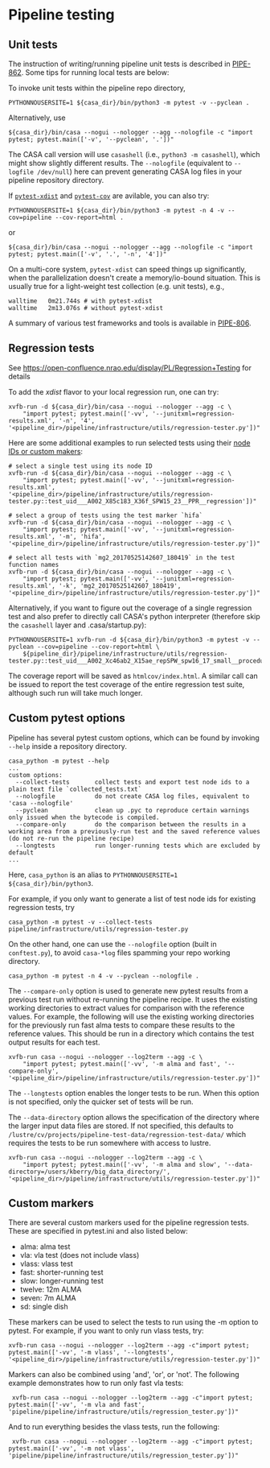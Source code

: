 # Pipeline testing

## Unit tests

The instruction of writing/running pipeline unit tests is described in [PIPE-862](https://open-jira.nrao.edu/browse/PIPE-862). Some tips for running local tests are below:

To invoke unit tests within the pipeline repo directory,

```console
PYTHONNOUSERSITE=1 ${casa_dir}/bin/python3 -m pytest -v --pyclean .
```

Alternatively, use

```console
${casa_dir}/bin/casa --nogui --nologger --agg --nologfile -c "import pytest; pytest.main(['-v', '--pyclean', '.'])"
```

The CASA call version will use `casashell` (i.e., `python3 -m casashell`), which might show slightly different results.
The `--nologfile` (equivalent to `--logfile /dev/null`) here can prevent generating CASA log files in your pipeline repository directory.

If [`pytest-xdist`](https://pytest-xdist.readthedocs.io/en/latest) and [`pytest-cov`](https://pytest-cov.readthedocs.io/en/latest/config.html) are avilable, you can also try:

```console
PYTHONNOUSERSITE=1 ${casa_dir}/bin/python3 -m pytest -n 4 -v --cov=pipeline --cov-report=html .
```

or

```console
${casa_dir}/bin/casa --nogui --nologger --agg --nologfile -c "import pytest; pytest.main(['-v', '.', '-n', '4'])"
```

On a multi-core system, `pytest-xdist` can speed things up significantly, when the parallelization doesn't create a memory/io-bound situation. This is usually true for a light-weight test collection (e.g. unit tests), e.g.,

    walltime   0m21.744s # with pytest-xdist
    walltime   2m13.076s # without pytest-xdist

A summary of various test frameworks and tools is available in [PIPE-806](https://open-jira.nrao.edu/browse/PIPE-806).

## Regression tests

See https://open-confluence.nrao.edu/display/PL/Regression+Testing for details

To add the *xdist* flavor to your local regression run, one can try:

```console
xvfb-run -d ${casa_dir}/bin/casa --nogui --nologger --agg -c \
    "import pytest; pytest.main(['-vv', '--junitxml=regression-results.xml', '-n', '4', '<pipeline_dir>/pipeline/infrastructure/utils/regression-tester.py'])"
```

Here are some additional examples to run selected tests using their [node IDs or custom makers](https://docs.pytest.org/en/latest/example/markers.html):

```console
# select a single test using its node ID
xvfb-run -d ${casa_dir}/bin/casa --nogui --nologger --agg -c \
    "import pytest; pytest.main(['-vv', '--junitxml=regression-results.xml', '<pipeline_dir>/pipeline/infrastructure/utils/regression-tester.py::test_uid___A002_X85c183_X36f_SPW15_23__PPR__regression'])"
```

```console
# select a group of tests using the test marker `hifa`
xvfb-run -d ${casa_dir}/bin/casa --nogui --nologger --agg -c \
    "import pytest; pytest.main(['-vv', '--junitxml=regression-results.xml', '-m', 'hifa', '<pipeline_dir>/pipeline/infrastructure/utils/regression-tester.py'])"
```

```console
# select all tests with `mg2_20170525142607_180419` in the test function names
xvfb-run -d ${casa_dir}/bin/casa --nogui --nologger --agg -c \
    "import pytest; pytest.main(['-vv', '--junitxml=regression-results.xml', '-k', 'mg2_20170525142607_180419', '<pipeline_dir>/pipeline/infrastructure/utils/regression-tester.py'])"
```

Alternatively, if you want to figure out the coverage of a single regression test and also prefer to directly call CASA's python interpreter (therefore skip the `casashell` layer and .casa/startup.py):

```console
PYTHONNOUSERSITE=1 xvfb-run -d ${casa_dir}/bin/python3 -m pytest -v --pyclean --cov=pipeline --cov-report=html \
    ${pipeline_dir}/pipeline/infrastructure/utils/regression-tester.py::test_uid___A002_Xc46ab2_X15ae_repSPW_spw16_17_small__procedure_hifa_calimage__regression
```
The coverage report will be saved as `htmlcov/index.html`. A similar call can be issued to report the test coverage of the entire regression test suite, although such run will take much longer. 

## Custom pytest options

Pipeline has several pytest custom options, which can be found by invoking `--help` inside a repository directory.

```console
casa_python -m pytest --help
...
custom options:
  --collect-tests       collect tests and export test node ids to a plain text file `collected_tests.txt`
  --nologfile           do not create CASA log files, equivalent to 'casa --nologfile'
  --pyclean             clean up .pyc to reproduce certain warnings only issued when the bytecode is compiled.
  --compare-only        do the comparison between the results in a working area from a previously-run test and the saved reference values (do not re-run the pipeline recipe)
  --longtests           run longer-running tests which are excluded by default
...
```

Here, `casa_python` is an alias to `PYTHONNOUSERSITE=1 ${casa_dir}/bin/python3`.

For example, if you only want to generate a list of test node ids for existing regression tests, try

```console
casa_python -m pytest -v --collect-tests pipeline/infrastructure/utils/regression-tester.py
```

On the other hand, one can use the `--nologfile` option (built in `conftest.py`), to avoid `casa-*log` files spamming your repo working directory.

```console
casa_python -m pytest -n 4 -v --pyclean --nologfile .
```

The `--compare-only` option is used to generate new pytest results from a previous test run without re-running the pipeline recipe. It uses the existing working directories to
extract values for comparison with the reference values. For example, the following will use the existing working directories for the previously run fast alma tests to compare
these results to the reference values. This should be run in a directory which contains the test output results for each test. 

```console
xvfb-run casa --nogui --nologger --log2term --agg -c \
    "import pytest; pytest.main(['-vv', '-m alma and fast', '--compare-only', '<pipeline_dir>/pipeline/infrastructure/utils/regression-tester.py'])"
```

The `--longtests` option enables the longer tests to be run. When this option is not specified, only the quicker set of tests will be run. 

The `--data-directory` option allows the specification of the directory where the larger input data files are stored. If not specified, this defaults to 
`/lustre/cv/projects/pipeline-test-data/regression-test-data/` which requires the tests to be run somewhere with access to lustre.

```console
xvfb-run casa --nogui --nologger --log2term --agg -c \
    "import pytest; pytest.main(['-vv', '-m alma and slow', '--data-directory=/users/kberry/big_data_directory/', '<pipeline_dir>/pipeline/infrastructure/utils/regression-tester.py'])"
```


## Custom markers

There are several custom markers used for the pipeline regression tests. These are specified in pytest.ini and also listed below: 

* alma: alma test
* vla: vla test (does not include vlass)
* vlass: vlass test
* fast: shorter-running test
* slow: longer-running test
* twelve: 12m ALMA 
* seven: 7m ALMA
* sd: single dish

These markers can be used to select the tests to run using the -m option to pytest. For example, if you want to only run vlass tests, try: 

```console
xvfb-run casa --nogui --nologger --log2term --agg -c"import pytest; pytest.main(['-vv', '-m vlass', '--longtests', '<pipeline_dir>/pipeline/infrastructure/utils/regression-tester.py'])"
```

 Markers can also be combined using 'and', 'or', or 'not'. The following example demonstrates how to run only fast vla tests: 

```console
 xvfb-run casa --nogui --nologger --log2term --agg -c"import pytest; pytest.main(['-vv', '-m vla and fast', 'pipeline/pipeline/infrastructure/utils/regression_tester.py'])"
```

And to run everything besides the vlass tests, run the following: 

```console
 xvfb-run casa --nogui --nologger --log2term --agg -c"import pytest; pytest.main(['-vv', '-m not vlass', 'pipeline/pipeline/infrastructure/utils/regression_tester.py'])"
```

